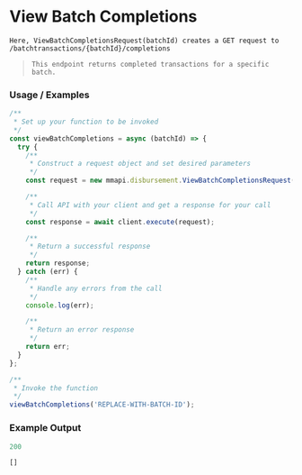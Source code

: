 # View Batch Completions

`Here, ViewBatchCompletionsRequest(batchId) creates a GET request to /batchtransactions/{batchId}/completions`

> `This endpoint returns completed transactions for a specific batch.`

### Usage / Examples
```javascript
/**
 * Set up your function to be invoked
 */
const viewBatchCompletions = async (batchId) => {
  try {
    /**
     * Construct a request object and set desired parameters
     */
    const request = new mmapi.disbursement.ViewBatchCompletionsRequest(batchId);

    /**
     * Call API with your client and get a response for your call
     */
    const response = await client.execute(request);

    /**
     * Return a successful response
     */
    return response;
  } catch (err) {
    /**
     * Handle any errors from the call
     */
    console.log(err);

    /**
     * Return an error response
     */
    return err;
  }
};

/**
 * Invoke the function
 */
viewBatchCompletions('REPLACE-WITH-BATCH-ID');
```

### Example Output
```javascript
200

[]
```
